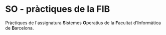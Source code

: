 # SO - pràctiques de la FIB
Pràctiques de l'assignatura **S**istemes **O**peratius de la **F**acultat d'**I**nformàtica de **B**arcelona.
